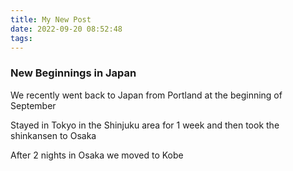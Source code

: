 ```yaml
---
title: My New Post
date: 2022-09-20 08:52:48
tags:
---
```


### New Beginnings in Japan

We recently went back to Japan from Portland at the beginning of September

Stayed in Tokyo in the Shinjuku area for 1 week and then took the shinkansen to Osaka

After 2 nights in Osaka we moved to Kobe 
